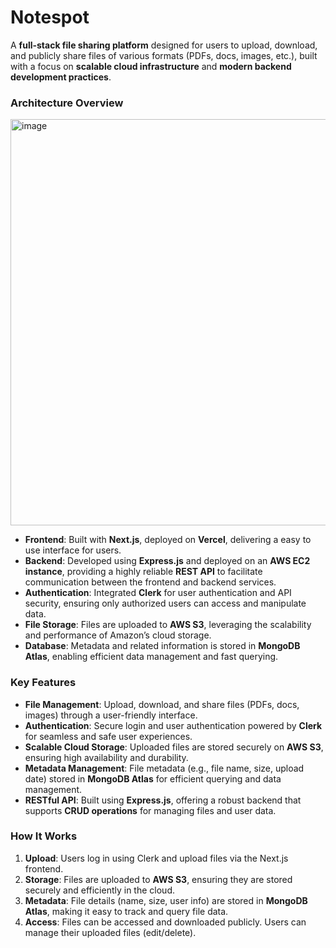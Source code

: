 # Notespot

A **full-stack file sharing platform** designed for users to upload, download, and publicly share files of various formats (PDFs, docs, images, etc.), built with a focus on **scalable cloud infrastructure** and **modern backend development practices**.

### **Architecture Overview**
<img width="650" alt="image" src="https://github.com/user-attachments/assets/27b2965d-9aa3-43f1-9bde-da6ad5d84485">

- **Frontend**: Built with **Next.js**, deployed on **Vercel**, delivering a easy to use interface for users.
- **Backend**: Developed using **Express.js** and deployed on an **AWS EC2 instance**, providing a highly reliable **REST API** to facilitate communication between the frontend and backend services.
- **Authentication**: Integrated **Clerk** for user authentication and API security, ensuring only authorized users can access and manipulate data.
- **File Storage**: Files are uploaded to **AWS S3**, leveraging the scalability and performance of Amazon’s cloud storage.
- **Database**: Metadata and related information is stored in **MongoDB Atlas**, enabling efficient data management and fast querying.

### Key Features
- **File Management**: Upload, download, and share files (PDFs, docs, images) through a user-friendly interface.
- **Authentication**: Secure login and user authentication powered by **Clerk** for seamless and safe user experiences.
- **Scalable Cloud Storage**: Uploaded files are stored securely on **AWS S3**, ensuring high availability and durability.
- **Metadata Management**: File metadata (e.g., file name, size, upload date) stored in **MongoDB Atlas** for efficient querying and data management.
- **RESTful API**: Built using **Express.js**, offering a robust backend that supports **CRUD operations** for managing files and user data.

### **How It Works**

1. **Upload**: Users log in using Clerk and upload files via the Next.js frontend.
2. **Storage**: Files are uploaded to **AWS S3**, ensuring they are stored securely and efficiently in the cloud.
3. **Metadata**: File details (name, size, user info) are stored in **MongoDB Atlas**, making it easy to track and query file data.
4. **Access**: Files can be accessed and downloaded publicly. Users can manage their uploaded files (edit/delete).

